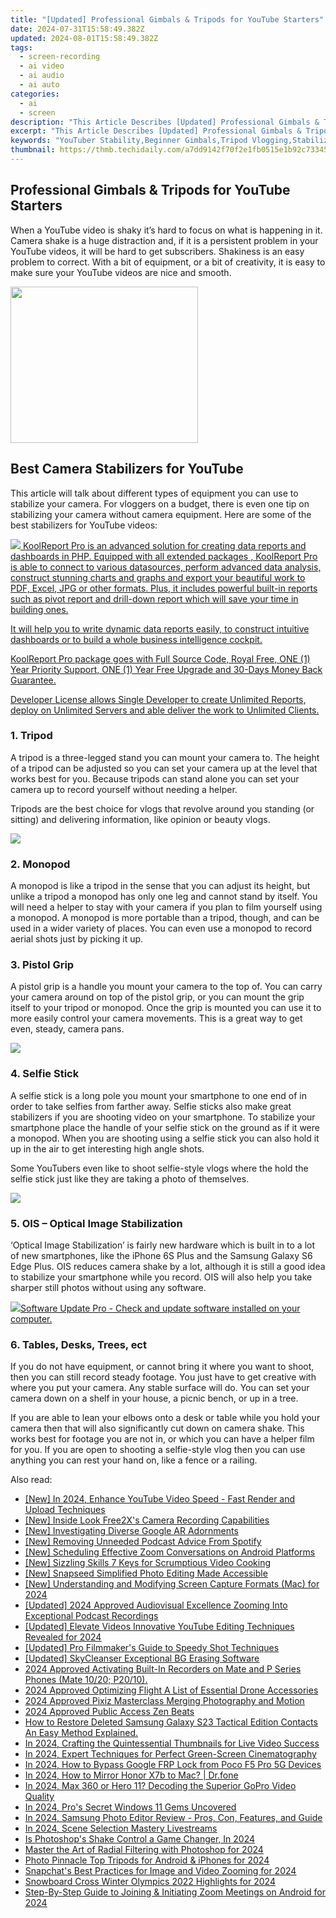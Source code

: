 ```yaml
---
title: "[Updated] Professional Gimbals & Tripods for YouTube Starters"
date: 2024-07-31T15:58:49.382Z
updated: 2024-08-01T15:58:49.382Z
tags: 
  - screen-recording
  - ai video
  - ai audio
  - ai auto
categories: 
  - ai
  - screen
description: "This Article Describes [Updated] Professional Gimbals & Tripods for YouTube Starters"
excerpt: "This Article Describes [Updated] Professional Gimbals & Tripods for YouTube Starters"
keywords: "YouTuber Stability,Beginner Gimbals,Tripod Vlogging,Stabilized Camera,Pro Video Tripod,Lightweight Gimbals,Steady Shooting Kit"
thumbnail: https://thmb.techidaily.com/a7dd9142f70f2e1fb0515e1b92c73345b73af0eebd789d21de62a66b954929b6.jpg
---
```


## Professional Gimbals & Tripods for YouTube Starters

When a YouTube video is shaky it’s hard to focus on what is happening in it. Camera shake is a huge distraction and, if it is a persistent problem in your YouTube videos, it will be hard to get subscribers. Shakiness is an easy problem to correct. With a bit of equipment, or a bit of creativity, it is easy to make sure your YouTube videos are nice and smooth.

<!-- affiliate ads begin -->
<a href="https://imp.i357552.net/c/5597632/863039/11832" target="_top" id="863039"><img src="//a.impactradius-go.com/display-ad/11832-863039" border="0" alt="" width="300" height="250"/></a>
<!-- affiliate ads end -->
## Best Camera Stabilizers for YouTube

This article will talk about different types of equipment you can use to stabilize your camera. For vloggers on a budget, there is even one tip on stabilizing your camera without camera equipment. Here are some of the best stabilizers for YouTube videos:

<!-- affiliate ads begin -->
<a href="https://secure.2checkout.com/order/checkout.php?PRODS=4737285&QTY=1&AFFILIATE=108875&CART=1"><img src="https://secure.avangate.com/images/merchant/b2f83c409ce63012229fb9cd465bdcfe/products/copy_reporting_system.png" border="0">  KoolReport Pro  is an advanced solution for creating data reports and dashboards in PHP. Equipped with all  extended packages , KoolReport Pro is able to connect to various datasources, perform advanced data analysis, construct stunning charts and graphs and export your beautiful work to PDF, Excel, JPG or other formats. Plus, it includes powerful built-in reports such as pivot report and drill-down report which will save your time in building ones. 

 It will help you to write dynamic data reports easily, to construct intuitive dashboards or to build a whole business intelligence cockpit. 

  KoolReport Pro  package goes with Full Source Code, Royal Free, ONE (1) Year Priority Support, ONE (1) Year Free Upgrade and 30-Days Money Back Guarantee. 

  Developer License  allows  Single Developer  to create Unlimited Reports, deploy on Unlimited Servers and able deliver the work to Unlimited Clients. </a>
<!-- affiliate ads end -->
### 1\. Tripod

A tripod is a three-legged stand you can mount your camera to. The height of a tripod can be adjusted so you can set your camera up at the level that works best for you. Because tripods can stand alone you can set your camera up to record yourself without needing a helper.

Tripods are the best choice for vlogs that revolve around you standing (or sitting) and delivering information, like opinion or beauty vlogs.

<!-- affiliate ads begin -->
<a href="https://store.massmailsoftware.com/order/checkout.php?PRODS=1047974&QTY=1&AFFILIATE=108875&CART=1"><img src="https://secure.avangate.com/images/merchant/dc87c13749315c7217cdc4ac692e704c/banera_for_partners-04_%281%29.jpg" border="0"></a>
<!-- affiliate ads end -->
### 2\. Monopod

A monopod is like a tripod in the sense that you can adjust its height, but unlike a tripod a monopod has only one leg and cannot stand by itself. You will need a helper to stay with your camera if you plan to film yourself using a monopod. A monopod is more portable than a tripod, though, and can be used in a wider variety of places. You can even use a monopod to record aerial shots just by picking it up.

### 3\. Pistol Grip

A pistol grip is a handle you mount your camera to the top of. You can carry your camera around on top of the pistol grip, or you can mount the grip itself to your tripod or monopod. Once the grip is mounted you can use it to more easily control your camera movements. This is a great way to get even, steady, camera pans.

<!-- affiliate ads begin -->
<a href="https://store.nero.com/order/checkout.php?PRODS=42296985&QTY=1&AFFILIATE=108875&CART=1"><img src="https://secure.avangate.com/images/merchant/9cea886b9f44a3c2df1163730ab64994/products/copy_nero_burning_rom_cart.png" border="0">
</a>
<!-- affiliate ads end -->
### 4\. Selfie Stick

A selfie stick is a long pole you mount your smartphone to one end of in order to take selfies from farther away. Selfie sticks also make great stabilizers if you are shooting video on your smartphone. To stabilize your smartphone place the handle of your selfie stick on the ground as if it were a monopod. When you are shooting using a selfie stick you can also hold it up in the air to get interesting high angle shots.

Some YouTubers even like to shoot selfie-style vlogs where the hold the selfie stick just like they are taking a photo of themselves.

<!-- affiliate ads begin -->
<a href="https://secure.2checkout.com/order/checkout.php?PRODS=45152835&QTY=1&AFFILIATE=108875&CART=1"><img src="https://download.terabyteunlimited.com/banners/ad_800x450_d.jpg" border="0"></a>
<!-- affiliate ads end -->
### 5\. OIS – Optical Image Stabilization

‘Optical Image Stabilization’ is fairly new hardware which is built in to a lot of new smartphones, like the iPhone 6S Plus and the Samsung Galaxy S6 Edge Plus. OIS reduces camera shake by a lot, although it is still a good idea to stabilize your smartphone while you record. OIS will also help you take sharper still photos without using any software.

<!-- affiliate ads begin -->
<a href="https://order.glarysoft.com/order/checkout.php?PRODS=4691139&QTY=1&AFFILIATE=108875&CART=1"><img src="https://secure.avangate.com/images/merchant/6734fa703f6633ab896eecbdfad8953a/products/SU-200-1.png" border="0">Software Update Pro - Check and update software installed on your computer. </a>
<!-- affiliate ads end -->
### 6\. Tables, Desks, Trees, ect

If you do not have equipment, or cannot bring it where you want to shoot, then you can still record steady footage. You just have to get creative with where you put your camera. Any stable surface will do. You can set your camera down on a shelf in your house, a picnic bench, or up in a tree.

If you are able to lean your elbows onto a desk or table while you hold your camera then that will also significantly cut down on camera shake. This works best for footage you are not in, or which you can have a helper film for you. If you are open to shooting a selfie-style vlog then you can use anything you can rest your hand on, like a fence or a railing.

<ins class="adsbygoogle"
     style="display:block"
     data-ad-format="autorelaxed"
     data-ad-client="ca-pub-7571918770474297"
     data-ad-slot="1223367746"></ins>

<ins class="adsbygoogle"
     style="display:block"
     data-ad-format="autorelaxed"
     data-ad-client="ca-pub-7571918770474297"
     data-ad-slot="1223367746"></ins>



<ins class="adsbygoogle"
     style="display:block"
     data-ad-client="ca-pub-7571918770474297"
     data-ad-slot="8358498916"
     data-ad-format="auto"
     data-full-width-responsive="true"></ins>



<span class="atpl-alsoreadstyle">Also read:</span>
<div><ul>
<li><a href="https://facebook-video-footage.techidaily.com/new-in-2024-enhance-youtube-video-speed-fast-render-and-upload-techniques/"><u>[New] In 2024, Enhance YouTube Video Speed - Fast Render and Upload Techniques</u></a></li>
<li><a href="https://screen-sharing-recording.techidaily.com/new-inside-look-free2xs-camera-recording-capabilities/"><u>[New] Inside Look  Free2X's Camera Recording Capabilities</u></a></li>
<li><a href="https://extra-guidance.techidaily.com/new-investigating-diverse-google-ar-adornments/"><u>[New] Investigating Diverse Google AR Adornments</u></a></li>
<li><a href="https://extra-guidance.techidaily.com/new-removing-unneeded-podcast-advice-from-spotify/"><u>[New] Removing Unneeded Podcast Advice From Spotify</u></a></li>
<li><a href="https://extra-guidance.techidaily.com/new-scheduling-effective-zoom-conversations-on-android-platforms/"><u>[New] Scheduling Effective Zoom Conversations on Android Platforms</u></a></li>
<li><a href="https://extra-guidance.techidaily.com/new-sizzling-skills-7-keys-for-scrumptious-video-cooking/"><u>[New] Sizzling Skills  7 Keys for Scrumptious Video Cooking</u></a></li>
<li><a href="https://extra-guidance.techidaily.com/new-snapseed-simplified-photo-editing-made-accessible/"><u>[New] Snapseed Simplified  Photo Editing Made Accessible</u></a></li>
<li><a href="https://screen-mirroring-recording.techidaily.com/new-understanding-and-modifying-screen-capture-formats-mac-for-2024/"><u>[New] Understanding and Modifying Screen Capture Formats (Mac) for 2024</u></a></li>
<li><a href="https://screen-recording.techidaily.com/updated-2024-approved-audiovisual-excellence-zooming-into-exceptional-podcast-recordings/"><u>[Updated] 2024 Approved  Audiovisual Excellence  Zooming Into Exceptional Podcast Recordings</u></a></li>
<li><a href="https://facebook-video-footage.techidaily.com/updated-elevate-videos-innovative-youtube-editing-techniques-revealed-for-2024/"><u>[Updated] Elevate Videos  Innovative YouTube Editing Techniques Revealed for 2024</u></a></li>
<li><a href="https://extra-guidance.techidaily.com/updated-pro-filmmakers-guide-to-speedy-shot-techniques/"><u>[Updated] Pro Filmmaker's Guide to Speedy Shot Techniques</u></a></li>
<li><a href="https://extra-guidance.techidaily.com/updated-skycleanser-exceptional-bg-erasing-software/"><u>[Updated] SkyCleanser  Exceptional BG Erasing Software</u></a></li>
<li><a href="https://visual-screen-recording.techidaily.com/1715860433679-2024-approved-activating-built-in-recorders-on-mate-and-p-series-phones-mate-1020-p2010/"><u>2024 Approved  Activating Built-In Recorders on Mate and P Series Phones (Mate 10/20; P20/10).</u></a></li>
<li><a href="https://extra-guidance.techidaily.com/2024-approved-optimizing-flight-a-list-of-essential-drone-accessories/"><u>2024 Approved  Optimizing Flight  A List of Essential Drone Accessories</u></a></li>
<li><a href="https://extra-guidance.techidaily.com/2024-approved-pixiz-masterclass-merging-photography-and-motion/"><u>2024 Approved  Pixiz Masterclass  Merging Photography and Motion</u></a></li>
<li><a href="https://extra-guidance.techidaily.com/2024-approved-public-access-zen-beats/"><u>2024 Approved  Public Access Zen Beats</u></a></li>
<li><a href="https://blog-min.techidaily.com/how-to-restore-deleted-samsung-galaxy-s23-tactical-edition-contacts-an-easy-method-explained-by-fonelab-android-recover-contacts/"><u>How to Restore Deleted Samsung Galaxy S23 Tactical Edition Contacts  An Easy Method Explained.</u></a></li>
<li><a href="https://youtube-videos.techidaily.com/in-2024-crafting-the-quintessential-thumbnails-for-live-video-success/"><u>In 2024, Crafting the Quintessential Thumbnails for Live Video Success</u></a></li>
<li><a href="https://some-techniques.techidaily.com/in-2024-expert-techniques-for-perfect-green-screen-cinematography/"><u>In 2024, Expert Techniques for Perfect Green-Screen Cinematography</u></a></li>
<li><a href="https://android-frp.techidaily.com/in-2024-how-to-bypass-google-frp-lock-from-poco-f5-pro-5g-devices-by-drfone-android/"><u>In 2024, How to Bypass Google FRP Lock from Poco F5 Pro 5G Devices</u></a></li>
<li><a href="https://screen-mirror.techidaily.com/in-2024-how-to-mirror-honor-x7b-to-mac-drfone-by-drfone-android/"><u>In 2024, How to Mirror Honor X7b to Mac? | Dr.fone</u></a></li>
<li><a href="https://extra-guidance.techidaily.com/in-2024-max-360-or-hero-11-decoding-the-superior-gopro-video-quality/"><u>In 2024, Max 360 or Hero 11? Decoding the Superior GoPro Video Quality</u></a></li>
<li><a href="https://extra-guidance.techidaily.com/in-2024-pros-secret-windows-11-gems-uncovered/"><u>In 2024, Pro's Secret Windows 11 Gems Uncovered</u></a></li>
<li><a href="https://extra-guidance.techidaily.com/in-2024-samsung-photo-editor-review-pros-con-features-and-guide/"><u>In 2024, Samsung Photo Editor Review - Pros, Con, Features, and Guide</u></a></li>
<li><a href="https://extra-guidance.techidaily.com/in-2024-scene-selection-mastery-livestreams/"><u>In 2024, Scene Selection Mastery Livestreams</u></a></li>
<li><a href="https://extra-guidance.techidaily.com/is-photoshops-shake-control-a-game-changer-in-2024/"><u>Is Photoshop's Shake Control a Game Changer, In 2024</u></a></li>
<li><a href="https://extra-guidance.techidaily.com/master-the-art-of-radial-filtering-with-photoshop-for-2024/"><u>Master the Art of Radial Filtering with Photoshop for 2024</u></a></li>
<li><a href="https://extra-guidance.techidaily.com/photo-pinnacle-top-tripods-for-android-and-iphones-for-2024/"><u>Photo Pinnacle  Top Tripods for Android & iPhones for 2024</u></a></li>
<li><a href="https://extra-guidance.techidaily.com/snapchats-best-practices-for-image-and-video-zooming-for-2024/"><u>Snapchat's Best Practices for Image and Video Zooming for 2024</u></a></li>
<li><a href="https://extra-guidance.techidaily.com/snowboard-cross-winter-olympics-2022-highlights-for-2024/"><u>Snowboard Cross Winter Olympics 2022 Highlights for 2024</u></a></li>
<li><a href="https://extra-guidance.techidaily.com/step-by-step-guide-to-joining-and-initiating-zoom-meetings-on-android-for-2024/"><u>Step-By-Step Guide to Joining & Initiating Zoom Meetings on Android for 2024</u></a></li>
</ul></div>
